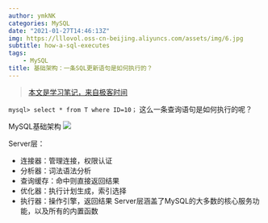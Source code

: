 ```yaml
---
author: ymkNK
categories: MySQL
date: "2021-01-27T14:46:13Z"
img: https://lllovol.oss-cn-beijing.aliyuncs.com/assets/img/6.jpg
subtitle: how-a-sql-executes
tags: 
    - MySQL
title: 基础架构：一条SQL更新语句是如何执行的？
---
```


>[本文是学习笔记，来自极客时间](https://time.geekbang.org/column/article/68319)


`mysql> select * from T where ID=10；` 这么一条查询语句是如何执行的呢？

MySQL基础架构
![](https://lllovol.oss-cn-beijing.aliyuncs.com/oss/mysql%E5%9F%BA%E6%9C%AC%E6%9E%B6%E6%9E%84%E7%A4%BA%E6%84%8F%E5%9B%BE.png)

Server层：
- 连接器：管理连接，权限认证
- 分析器：词法语法分析
- 查询缓存：命中则直接返回结果
- 优化器：执行计划生成，索引选择
- 执行器：操作引擎，返回结果
Server层涵盖了MySQL的大多数的核心服务功能，以及所有的内置函数